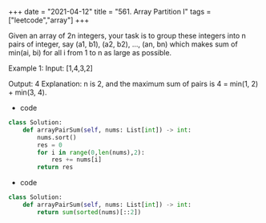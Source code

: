+++
date = "2021-04-12"
title = "561. Array Partition I"
tags = ["leetcode","array"]
+++

Given an array of 2n integers, your task is to group these integers into n pairs of integer, say (a1, b1), (a2, b2), ..., (an, bn) which makes sum of min(ai, bi) for all i from 1 to n as large as possible.

Example 1:
Input: [1,4,3,2]

Output: 4
Explanation: n is 2, and the maximum sum of pairs is 4 = min(1, 2) + min(3, 4).

- code
```py
class Solution:
    def arrayPairSum(self, nums: List[int]) -> int:
        nums.sort()
        res = 0
        for i in range(0,len(nums),2):
            res += nums[i]
        return res

```
- code
```py
class Solution:
    def arrayPairSum(self, nums: List[int]) -> int:
        return sum(sorted(nums)[::2])

```
